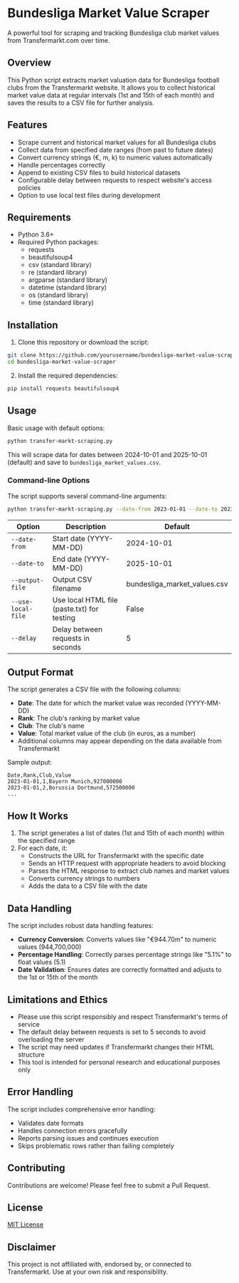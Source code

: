 # Bundesliga Market Value Scraper

A powerful tool for scraping and tracking Bundesliga club market values from Transfermarkt.com over time.

## Overview

This Python script extracts market valuation data for Bundesliga football clubs from the Transfermarkt website. It allows you to collect historical market value data at regular intervals (1st and 15th of each month) and saves the results to a CSV file for further analysis.

## Features

- Scrape current and historical market values for all Bundesliga clubs
- Collect data from specified date ranges (from past to future dates)
- Convert currency strings (€, m, k) to numeric values automatically
- Handle percentages correctly
- Append to existing CSV files to build historical datasets
- Configurable delay between requests to respect website's access policies
- Option to use local test files during development

## Requirements

- Python 3.6+
- Required Python packages:
  - requests
  - beautifulsoup4
  - csv (standard library)
  - re (standard library)
  - argparse (standard library)
  - datetime (standard library)
  - os (standard library)
  - time (standard library)

## Installation

1. Clone this repository or download the script:

```bash
git clone https://github.com/yourusername/bundesliga-market-value-scraper.git
cd bundesliga-market-value-scraper
```

2. Install the required dependencies:

```bash
pip install requests beautifulsoup4
```

## Usage

Basic usage with default options:

```bash
python transfer-markt-scraping.py
```

This will scrape data for dates between 2024-10-01 and 2025-10-01 (default) and save to `bundesliga_market_values.csv`.

### Command-line Options

The script supports several command-line arguments:

```bash
python transfer-markt-scraping.py --date-from 2023-01-01 --date-to 2023-12-31 --output-file bundesliga_data.csv --delay 10
```

| Option | Description | Default |
|--------|-------------|---------|
| `--date-from` | Start date (YYYY-MM-DD) | 2024-10-01 |
| `--date-to` | End date (YYYY-MM-DD) | 2025-10-01 |
| `--output-file` | Output CSV filename | bundesliga_market_values.csv |
| `--use-local-file` | Use local HTML file (paste.txt) for testing | False |
| `--delay` | Delay between requests in seconds | 5 |

## Output Format

The script generates a CSV file with the following columns:

- **Date**: The date for which the market value was recorded (YYYY-MM-DD)
- **Rank**: The club's ranking by market value
- **Club**: The club's name
- **Value**: Total market value of the club (in euros, as a number)
- Additional columns may appear depending on the data available from Transfermarkt

Sample output:

```
Date,Rank,Club,Value
2023-01-01,1,Bayern Munich,927000000
2023-01-01,2,Borussia Dortmund,572500000
...
```

## How It Works

1. The script generates a list of dates (1st and 15th of each month) within the specified range
2. For each date, it:
   - Constructs the URL for Transfermarkt with the specific date
   - Sends an HTTP request with appropriate headers to avoid blocking
   - Parses the HTML response to extract club names and market values
   - Converts currency strings to numbers
   - Adds the data to a CSV file with the date

## Data Handling

The script includes robust data handling features:

- **Currency Conversion**: Converts values like "€944.70m" to numeric values (944,700,000)
- **Percentage Handling**: Correctly parses percentage strings like "5.1%" to float values (5.1)
- **Date Validation**: Ensures dates are correctly formatted and adjusts to the 1st or 15th of the month

## Limitations and Ethics

- Please use this script responsibly and respect Transfermarkt's terms of service
- The default delay between requests is set to 5 seconds to avoid overloading the server
- The script may need updates if Transfermarkt changes their HTML structure
- This tool is intended for personal research and educational purposes only

## Error Handling

The script includes comprehensive error handling:
- Validates date formats
- Handles connection errors gracefully
- Reports parsing issues and continues execution
- Skips problematic rows rather than failing completely

## Contributing

Contributions are welcome! Please feel free to submit a Pull Request.

## License

[MIT License](LICENSE)

## Disclaimer

This project is not affiliated with, endorsed by, or connected to Transfermarkt. Use at your own risk and responsibility.
